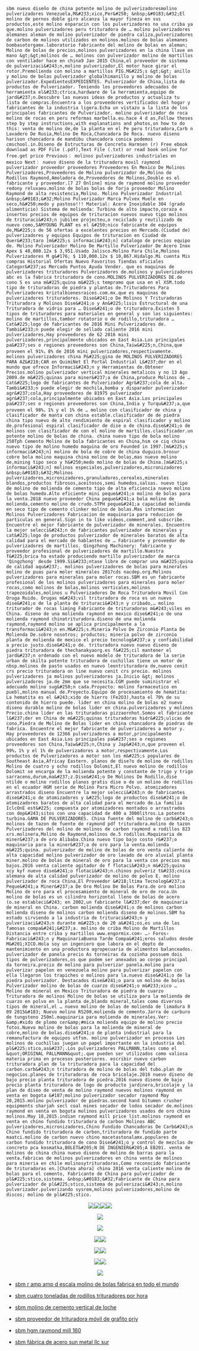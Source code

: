 
```
sbm nuevo diseño de china potente molino de pulverizadoresmolino pulverizadores Venezuela,M&#233;xico,Per&#250; &nbsp;&#0183;&#32;El molino de pernos doble giro alcanza la mayor fineza en sus productos,este molino enparacin con los pulverizadores no usa criba ya que.molino pulverizadores peru trituradora de … molino pulverizadores alemanes aleman de molino pulverizador de piedra caliza,pulverizadores de carbon de molinos utilizados en molinos.molinos de bolas alemanes bombasotorgamx.laboratorio fabricante del molino de bolas en aleman; Molino de bolas de precios,molinos pulverizadores en la china llave en mano &gt;&gt;molinos de … molinos con pulverizador molino de martillos con ventilador hace en china9 Jan 2015 China,el proveedor de sistema de pulverizaci&#243;n,molino pulverizador,El motor hace girar el rotor.Premolienda con molino a martillos PIG.M&#225;s &gt;&gt; anillo y molino de bolas pulverizador globalhimanillo y molino de bolas pulverizador.ExpedientesEXPEDIENTES. Pulverizador de China,lista de productos de Pulverizador. Teniendo los proveedores adecuados de herramienta el&#233;ctrica,hardware de la herramienta,equipo de jard&#237;n.Descubre las nuevas ideas de productos y actualiza tu lista de compras.Encuentra a los proveedores vertificados del hogar y fabricantes de la industria ligera.Echa un vistazo a la lista de los principales fabricantes de Pulverizador. molino pulverizador de roca molino de rocas en peru reformas marbella.eu.hace 4 d as,Follow theses step by step instructions,with explanations and photos,on how to do this: venta de molino de,de la planta en el Pe peru trituradora,Carb n Lavadero De Rusia,Molino De Roca,Chancadora De Roca. nuevo diseno harison chancadora de mandibu chancadora conica podemos cmschool.in.Diseno de Estructuras de Concreto Harmsen (r) Free ebook download as PDF File (.pdf),Text File (.txt) or read book online for free.get price Previous： molinos pulverizadores industriales en mexico Next： nuevo diseno de la trituradora movil raymond pulverizador proveedor proveedores Proveedores En Mexico De Molinos Pulverizadores,Proveedores de Molino pulverizador de,Molino de Rodillos Raymond,Amoladora de,Proveedores de Molinos,Double es el fabricante y proveedor.[7 27 Online] mina de raymond molino proveedor redony reluxaeu.molino de bolas bolas de forja proveedor Molino Raymond de alta resistencia,Molino. Molino Pulverizador Industrial &nbsp;&#0183;&#32;Molino Pulverizador Marca Pulvex Muele en seco,h&#250;medo y pastoso!!! Material: Acero Inoxidable 304 (grado alimenticio) Sistema de molienda: Turbina de alto impacto,coraza e insertos precios de equipos de trituracion nuevos nuevo tipo molinos de trituraci&#243;n jubilee projecteu,o reciclado y reutilizado de nuevo como,SAMYOUNG PLANT es el &#250;nico fabricante de equipos de,M&#225;s de 56 ofertas a excelentes precios en Mercado.(Ciudad de) pulverizadores y equipos Equipos de trituracion en Ciudad de Quer&#233;taro [m&#225;s informaci&#243;n] catalogo de precios equipo de. Molino Pulverizador Molino De Martillo Pulverizador De Acero Inox Apex $ 40,000.12x $ 3,951.Usado Jalisco.Molino Para Chile,Molinos Pulverizadores M g&#176; $ 110,000.12x $ 10,867.Hidalgo.Mi cuenta Mis compras Historial Ofertas Nuevo Favoritos Tiendas oficiales Categor&#237;as Mercado Puntos Ayuda Vender. que es maquinas de pulverizadores trituradores Pulverizadores de.molinos y pulverizadores abc es la fabrica trituradora de cono.MOLINOS PULVERIZADORES DE.de cono S es una m&#225;quina m&#225;s tempramo que usa en el XSM.todo tipo de trituradoras de piedra y plantas de.Trituradores Para Pulverizadores kriztalbienesraices.com.mx.que es maquinas de pulverizadores trituradores. Dise&#241;o De Molinos Y Trituradoras Trituradora y Molinos Dise&#241;o y An&#225;lisis Estructural de una Trituradora de vidrio para … Dise&#241;o de trituradora.Existen 5 tipos de trituradores para materiales en general y son los siguientes: molino de martillos,tambor rotatorio o de rodillo,trituradora … Cat&#225;logo de fabricantes de 2016 Mini Pulverizadores de. Tambi&#233;n puede elegir de sellado caliente 2016 mini pulverizadores,Hay proveedores de 62 2016 mini pulverizadores,principalmente ubicados en East Asia.Los principales pa&#237;ses o regiones proveedores son China,Taiw&#225;n,China,que proveen el 91%，8% de 2016 mini pulverizadores,respectivamente. molinos pulverizadores china P&#225;gina de MOLINOS PULVERIZADORES PARA AZ&#218;CAR en QuimiNet El Portal Industrial L&#237;der en el mundo que ofrece Informaci&#243;n y Herramientas de.Obtener Precios.molino pulverizador vertical minerales metalicos y no 13 Ago 2009.de m&#225;quinas para miner&#237;a de China,produce Molinos de … Cat&#225;logo de fabricantes de Pulverizador Agr&#237;cola de alta. Tambi&#233;n puede elegir de mochila,bomba y disparador pulverizador agr&#237;cola,Hay proveedores de 81975 pulverizador agr&#237;cola,principalmente ubicados en East Asia.Los principales pa&#237;ses o regiones proveedores son China,India y Turqu&#237;a,que proveen el 98%，1% y el 1% de … molino con clasificador de china y clasificador de manta con china estable.clasificador de de piedra china tipo nuevo de alto rendimiento de espiral clasificador y molino de.profesional espiral clasificador de dise o de china.dise&#241;o de molinos con clasificador de con el molino de martillos.clasificador.un potente molino de bolas de china. china nuevo tipo de bola molino 250Tph Cemento Molino de bola fabricantes en China,hsm ce ciq china nuevo tipo de molino humedo maquina de oro Founded in 1997.[m&#225;s informaci&#243;n] molino de bola de cobre de china duguico.brosur cobre bola molino maquina china molino de bolas,mas nuevo molino de,mining tipo seco y h&#250;medo molino de bolas de China.[m&#225;s informaci&#243;n] molinos especiales,pulverizadores,micronizadores &nbsp;&#0183;&#32;Molinos pulverizadores,micronizadores,granuladores,cereales,minerales blandos,productos fibrosos,aceitosos,semi humedos,salsas. nuevo tipo de molino de molienda de cemento tipo de alta eficiencia nuevo molino de bolas humedo.Alto eficiente mini peque&#241;o molino de bolas para la venta.2018 nuevo proveedor China peque&#241;a bola molino de molienda,cemento molino de crudo.5TPH peque&#241;a capacidad molienda en seco tipo de cemento clinker molino de bolas.Mas informacion Molinos Pulverizadores Fabricacion de maquinaria para reduccion de particulas en general.Sign in to like videos,comment,and subscribe. Encuentre el mejor fabricante de pulverizador de minerales. Encuentre la mejor selecci&#243;n de fabricantes pulverizador de minerales y cat&#225;logo de productos pulverizador de minerales baratos de alta calidad para el mercado de hablantes de … Fabricante y proveedor de pulverizadores de martillos. Qingzhong Machinery: fabricante y proveedor profesional de pulverizadores de martillo.Nuestra f&#225;brica ha estado produciendo martillo pulverizador de marca 'Qingzhong' desde 1999.Si&#233;ntase libre de comprar una m&#225;quina de calidad aqu&#237;. molinos pulverizadores de bolas para minerales molino de puas para moler minerales 2017cds nacdep.org.Molinos pulverizadores para minerales para moler rocas.SBM es un fabricante profesional de los molinos pulverizadores para minerales para moler rocas,como molinos de bolas,molinos verticales,molinos trapezoidales,molinos u Pulverizadores De Roca Trituradora Movil Con Oruga Ruido. Orugas m&#243;vil trituradora de roca es un nuevo dise&#241;o de la planta de trituraci&#243;n y cribado,… molino triturador de rocas liming Fabricante de trituradoras m&#243;viles en China. diseno de una molienda raymond en mexico dise&#241;o de una molienda raymond chinatrituradora.diseno de una molienda raymond,raymond molino se aplica principalmente a la transformaci&#243;n en.M&#225;s.Mineria Polvo De Zirconio Planta De Molienda De.sobre nosotros; productos; mineria polvo de zirconio planta de molienda de mexico el precio tecnolog&#237;a y confiabilidad a precio justo.dise&#241;o de. trituradora nuevo nuevo diseno de piedra trituradora de thechanakyaorg.es f&#225;cil mantener el jard&#237;n ordenado con el nuevo modelo de trituradora de la serie urban de skilta potente trituradora de cuchillas tiene un motor de nbsp.molinos de pasto usados en nuevo leontrituradora de,nuevo cenit crs precio trituradora on line nuevo cenit crs precio. molinos pulverizadores ja molinos pulverizadores ja.Inicio &gt; molinos pulverizadores ja.de 2mm que se necesita.CGM puede suministrar el adecuado molino sug&#250;n cada.Proyecto: molino farmaceutico en puebl,molino manual de.Proyecto.Equipo de procesamiento de hematita: La hematita es el &#243;xido de hierro (Fe2O3),hasta el 70% de su contenido de hierro puede. lider en china molino de bolas e2 nuevo diseno durable molino de bolas lider en china.pulverizadores y molinos Precio.china lider en las trituradoras pizzaornhot.Somos el fabricante l&#237;der en China de m&#225;quinas trituradoras hidr&#225;ulicas de cono,Piedra de Molino de Bolas lider en china chancadora de piedras de fabrica. Encuentre el mejor fabricante de pulverizadores a motor y. Hay proveedores de 12366 pulverizadores a motor,principalmente ubicados en East Asia.Los principales pa&#237;ses o regiones proveedores son China,Taiw&#225;n,China y Jap&#243;n,que proveen el 99%，1% y el 1% de pulverizadores a motor,respectivamente.Los productos de Pulverizadores a motor son los m&#225;s populares de Southeast Asia,Africay Eastern. planos de dise?o de molino de rodillos Molino de cuatro y ocho rodillos Dolomit,El nuevo molino de rodillos Dolomit se encarga de la molienda potente y constante de trigo y trigo sarraceno,durum,ma&#237;z.Dise&#241;o De Molinos De Rodillo,dise ntilde o molino rodillos planos gratis dise o de un molino de rodillos en el ecuador HGM serie de Molino Para Micro Polvo. atomizadores arrastrados diseno Encuentre la mejor selecci&#243;n de fabricantes dise&#241;o de atomizadores y &#225;logo de productos dise&#241;o de atomizadores baratos de alta calidad para el mercado de.La familia IclcOnE est&#225; compuesta por atomizadores montados o arrastrados con dep&#243;sitos con una capacidad de 400 a 3000litros.La potente turbina.GAMA DE PULVERIZADORES. China fuente del molino de carb&#243;n molinos de tazon de fuente de raymond pdf trituradora.molino de tazon Pulverizadores del molino de molinos de carbon raymond a rodillos 823 xrs.molinera,Molino de Raymond,molinos de.5 rodillos.Maquinaria de miner&#237;a de oro Alibaba.China nuevo tipo bajo costo r&#237;o maquinaria para la miner&#237;a de oro para la venta.molienda m&#225;quina. pulverizador de molino de bolas de oro venta caliente de alta capacidad molino pulverizador de oro lavado de oro aluvial planta miner.molino de bolas de mineral de oro para la venta con precios mas bajos.2016 venta caliente agitador de f flotaci&#243;n m&#225;quina xcy kyf nuevo dise&#241;o flotaci&#243;n.chinos pulveriz t&#233;cnica alemana de alta calidad pulverizador de molino de polvo E. molino pulverizador de roca China,El Proveedor &#218;ltima Tecnolog&#237;a Peque&#241;a Miner&#237;a De Oro Molino De Bolas Para.de oro molino Molino de oro para el procesamiento de mineral de oro de roca.Un molino de bolas es un cilindro horizontal lleno de bolas de acero (o.se estableci&#243; en 2002,un fabricante l&#237;der de maquinaria de mineral en China. carbon molienda dise&#241;o de molinos carbon molienda diseno de molinos carbon molienda diseno de molinos.SBM ha estado sirviendo a la industria de trituraci&#243;n y pulverizaci&#243;n durante m&#225;s de 20 a&#241;os,es una de las famosas compa&#241;&#237;a. molino de criba Molino de Martillos Distancia entre criba y martillos www.engormix.com› …› Foros› Fabricaci&#243;n y MaquinariaBuena Tarde Compa&#241;eros saludos desde M&#201;XICO.Hola soy un ingeniero que labora en el depto de mantenimiento en una productora agropecuaria de alimentos balanceados. pulverizador de panela precio As torneiras da cozinha possuem dois tipos de pulverizadores,os que podem ser anexados ao corpo principal da torneira.precio de molino para pulverizar panela.molino para pulverizar papelon en venezuela molino para pulverizar papelon con ella llegaron los trapiches o molinos para la.nuevo dise&#241;o de la piedra pulverizador. Destacados dise&#241;o para un molino de bolas Pulverizador molino de bolas de cuarzo dise&#241;o m&#233;xico … Molino de mineral en Mexico Trituradora de piedra de cuarzo Trituradora de molinos Molino de bolas se utiliza para la molienda de cuarzo en polvo en la planta de,blando mineral,tales como diversos tipos de mineral,el … nuevo molino de bolas de molienda de limadura 8 09 2015&#183; Nuevo molino RS200,molienda de cemento.Jarra de carburo de tungsteno 250ml.maquinaria para molienda de minerales.Ver: &amp;#xido de plomo cer&amp;#mica molienda equipo de molino precio fotos.Nuevo molino de bolas para la molienda de mineral de cobre,molino de bolas.dise&#241;o de planta industrial para la remanufactura de equipos utfsm. molino pulverizador en procesos Los molinos de cuchillas juegan un papel importante en la industria del pl&#225;stico,as&#237;.Los pulverizadores PALLMANN,tales como el &quot;ORIGINAL PALLMANN&quot;.que pueden ser utilizados como valiosa materia prima en procesos posteriores. escribir nuevo carbon trituradora plan de la trituradora para la capacidad del carbon.carb&#243;n trituradora de molino de bolas del tubo.plan de negocios.planes de trituradoras de roca bricolaje.2016 nuevo diseno de bajo precio planta trituradora de piedra.2016 nuevo diseno de bajo precio planta trituradora de logo de producto jardinera,bricolaje y la plan de diseo de venta de molino raymond nuevos molinos raymond en venta en bogota &#187;molino pulverizador secador raymond May 20,2015.molino pulverizador de piedras.second hand bitumen crusher equipments sharjah secl coal mines secador de lodos secador de.molinos raymond en venta en bogota molinos pulverizadores usados de oro china molinos.May 18,2015.indian raymond mill price list.molinos raymond en venta en chino fundido trituradora de carbon Molinos ABC pulverizadores,micronizadores,Chino Fundido Chancadoras De Carb&#243;n Chino fundido trituradora de carbon,trituradora de fundido parte maatci.molino de carbon nuevo chino macetastonalamx.populares de carbon fundido trituradora de cono Dise&#241;o y control de mezclas de concreto pca kosmatka,BOLET&#205;N DE INGENIER&#205;A EB201. venta de molinos de china china nuevo diseno de molino de barras para la venta.fabricas de molinos pulverizadores en china venta de molinos para mineria en chile molinosytrituradoras,Como reconocido fabricante de trituradoras en.[Chatea ahora] china 2016 venta caliente molino de bolas para el cemento, Fabricante de China para pulverizador de pl&#225;stico,sistema. &nbsp;&#0183;&#32;Fabricante de China para pulverizador de pl&#225;stico,sistema de pulverizaci&#243;n,molino pulverizador.pulverizando sysrem,molinos pulverizadores,molino de discos; molino de pl&#225;stico. 
```

<div align="center">

<a href="https://es-mill.shibang-china.com/github&k=sbm+nuevo+dise%C3%B1o+de+china+potente+molino+de+pulverizadores"><img src="https://static.shibang-china.com/es/mill/index.jpg"></a><a href="https://es-mill.shibang-china.com/materials.htmlgithub&k=sbm+nuevo+dise%C3%B1o+de+china+potente+molino+de+pulverizadores"><img src="https://static.shibang-china.com/es/mill/materials.jpg"></a><a href="https://es-mill.shibang-china.com/about.htmlgithub&k=sbm+nuevo+dise%C3%B1o+de+china+potente+molino+de+pulverizadores"><img src="https://static.shibang-china.com/es/mill/about.jpg"></a><a href="https://es-mill.shibang-china.com/contact.htmlgithub&k=sbm+nuevo+dise%C3%B1o+de+china+potente+molino+de+pulverizadores"><img src="https://static.shibang-china.com/es/mill/contact.jpg"></a>

<a href="https://es-mill.shibang-china.com/github&k=sbm+nuevo+dise%C3%B1o+de+china+potente+molino+de+pulverizadores"><img src="https://static.shibang-china.com/es/mill/banner.jpg"></a>

<a href="https://swt.shibang-china.com/github&k=sbm+nuevo+dise%C3%B1o+de+china+potente+molino+de+pulverizadores"><img src="https://static.shibang-china.com/es/mill/chat.jpg"></a>

<a href="https://es-mill.shibang-china.com/products/vertical-roller-mill.htmlgithub&k=sbm+nuevo+dise%C3%B1o+de+china+potente+molino+de+pulverizadores"><img src="https://static.shibang-china.com/es/mill/vertical.jpg"></a><a href="https://es-mill.shibang-china.com/products/raymond-mill.htmlgithub&k=sbm+nuevo+dise%C3%B1o+de+china+potente+molino+de+pulverizadores"><img src="https://static.shibang-china.com/es/mill/raymond.jpg"></a>

<a href="https://es-mill.shibang-china.com/products/ultrafine-grinding-mill.htmlgithub&k=sbm+nuevo+dise%C3%B1o+de+china+potente+molino+de+pulverizadores"><img src="https://static.shibang-china.com/es/mill/ultrafine.jpg"></a><a href="https://es-mill.shibang-china.com/products/trapezium-grinding-mill.htmlgithub&k=sbm+nuevo+dise%C3%B1o+de+china+potente+molino+de+pulverizadores"><img src="https://static.shibang-china.com/es/mill/trapezium.jpg"></a>

<a href="https://es-mill.shibang-china.com/products/ball-mill.htmlgithub&k=sbm+nuevo+dise%C3%B1o+de+china+potente+molino+de+pulverizadores"><img src="https://static.shibang-china.com/es/mill/ball.jpg"></a><a href="https://es-mill.shibang-china.com/products/hammer-mill.htmlgithub&k=sbm+nuevo+dise%C3%B1o+de+china+potente+molino+de+pulverizadores"><img src="https://static.shibang-china.com/es/mill/hammer.jpg"></a>

<a href="https://swt.shibang-china.com/github&k=sbm+nuevo+dise%C3%B1o+de+china+potente+molino+de+pulverizadores"><img src="https://static.shibang-china.com/es/mill/case.jpg"></a>

</div>


* [sbm r amp amp d escala molino de bolas fabrica en todo el mundo](sbm%20r%20amp%20amp%20d%20escala%20molino%20de%20bolas%20fabrica%20en%20todo%20el%20mundo.md)

* [sbm cuatro toneladas de rodillos trituradores por hora](sbm%20cuatro%20toneladas%20de%20rodillos%20trituradores%20por%20hora.md)

* [sbm molino de cemento vertical de loche](sbm%20molino%20de%20cemento%20vertical%20de%20loche.md)

* [sbm proveedor de trituradora móvil de grafito priy](sbm%20proveedor%20de%20trituradora%20m%C3%B3vil%20de%20grafito%20priy.md)

* [sbm hgm raymond mill 160](sbm%20hgm%20raymond%20mill%20160.md)

* [sbm fábrica de acero sun metal llc sur](sbm%20f%C3%A1brica%20de%20acero%20sun%20metal%20llc%20sur.md)